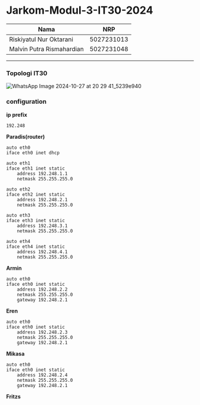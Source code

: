 # Jarkom-Modul-3-IT30-2024

| Nama | NRP |
|---------------------------|------------|
|Riskiyatul Nur Oktarani | 5027231013 |
|Malvin Putra Rismahardian | 5027231048 |

<hr>

### Topologi IT30

![WhatsApp Image 2024-10-27 at 20 29 41_5239e940](https://github.com/user-attachments/assets/a3c7f5e4-36c1-44ed-91d7-9ed17bf97597)


### configuration

**ip prefix**
```
192.248
```

**Paradis(router)**

```
auto eth0
iface eth0 inet dhcp

auto eth1
iface eth1 inet static
	address 192.248.1.1
	netmask 255.255.255.0

auto eth2
iface eth2 inet static
	address 192.248.2.1
	netmask 255.255.255.0

auto eth3
iface eth3 inet static
	address 192.248.3.1
	netmask 255.255.255.0

auto eth4
iface eth4 inet static
	address 192.248.4.1
	netmask 255.255.255.0
```

**Armin**

```
auto eth0
iface eth0 inet static
	address 192.248.2.2
	netmask 255.255.255.0
	gateway 192.248.2.1
```

**Eren**
```
auto eth0
iface eth0 inet static
	address 192.248.2.3
	netmask 255.255.255.0
	gateway 192.248.2.1
```

**Mikasa**
```
auto eth0
iface eth0 inet static
	address 192.248.2.4
	netmask 255.255.255.0
	gateway 192.248.2.1
```

**Fritzs**
